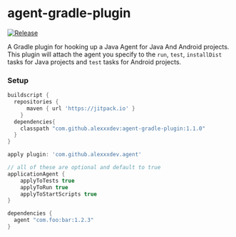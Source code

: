 # agent-gradle-plugin
[![Release](https://jitpack.io/v/alexxxdev/agent-gradle-plugin.svg)](https://jitpack.io/#alexxxdev/agent-gradle-plugin)

A Gradle plugin for hooking up a Java Agent for Java And Android projects.
This plugin will attach the agent you specify to the `run`, `test`, `installDist` tasks for Java projects and `test` tasks for Android projects.

### Setup
```Groovy
buildscript {
  repositories {	
	  maven { url 'https://jitpack.io' }
	}
  dependencies{
    classpath "com.github.alexxxdev:agent-gradle-plugin:1.1.0"
  }
}

apply plugin: 'com.github.alexxxdev.agent'

// all of these are optional and default to true
applicationAgent {
	applyToTests true
	applyToRun true
	applyToStartScripts true
}

dependencies { 
  agent "com.foo:bar:1.2.3"
}
